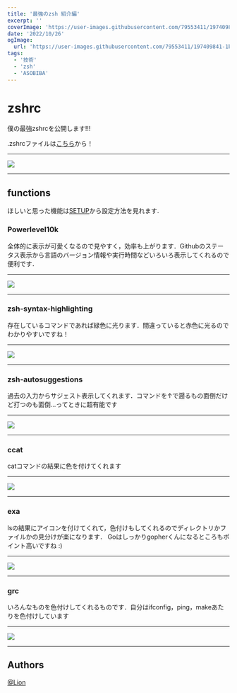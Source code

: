 ```yaml
---
title: '最強のzsh 紹介編'
excerpt: ''
coverImage: 'https://user-images.githubusercontent.com/79553411/197409841-1ba3e29a-ffff-456b-bcd0-066d1505dbe2.png'
date: '2022/10/26'
ogImage:
  url: 'https://user-images.githubusercontent.com/79553411/197409841-1ba3e29a-ffff-456b-bcd0-066d1505dbe2.png'
tags: 
  - '技術'
  - 'zsh'
  - 'ASOBIBA'
---
```



# zshrc

僕の最強zshrcを公開します!!!

.zshrcファイルは[こちら](https://github.com/lion-rion/ASOBIBA/blob/main/shell-related/zshrc/.zshrc_10_24)から！

---

![](https://user-images.githubusercontent.com/79553411/197409841-1ba3e29a-ffff-456b-bcd0-066d1505dbe2.png)

---

## functions

ほしいと思った機能は[SETUP](/SETUP.md)から設定方法を見れます.

### Powerlevel10k

全体的に表示が可愛くなるので見やすく，効率も上がります．Githubのステータス表示から言語のバージョン情報や実行時間などいろいろ表示してくれるので便利です．

---

![](https://user-images.githubusercontent.com/79553411/197409722-e3d64aac-aac7-41dd-adcb-5b3e5edb43c0.png)

---

### zsh-syntax-highlighting

存在しているコマンドであれば緑色に光ります．間違っていると赤色に光るのでわかりやすいですね！

---

![](https://user-images.githubusercontent.com/79553411/197409632-eb8f611f-10a8-4fe7-b862-369c402b0566.png)

---

### zsh-autosuggestions

過去の入力からサジェスト表示してくれます．コマンドを↑で遡るもの面倒だけど打つのも面倒...ってときに超有能です

---

![](https://user-images.githubusercontent.com/79553411/197410368-8411c1cc-3310-4898-a290-6a9d5dc98ccf.png)

---

### ccat

catコマンドの結果に色を付けてくれます

---

![](https://user-images.githubusercontent.com/79553411/197409962-4f373bd2-8993-4be2-b180-239c2edb4b59.png)

---

### exa

lsの結果にアイコンを付けてくれて，色付けもしてくれるのでディレクトリかファイルかの見分けが楽になります． Goはしっかりgopherくんになるところもポイント高いですね :)

---

![](https://user-images.githubusercontent.com/79553411/197410154-1ed5cd4c-646d-472b-8490-4cf43aa16551.png)

---

### grc

いろんなものを色付けしてくれるものです．自分はifconfig，ping，makeあたりを色付けしています

---

![](https://user-images.githubusercontent.com/79553411/197410280-556941b6-f082-49aa-893e-8853c9413610.png)

---

## Authors
[@Lion](https://github.com/lion-rion)
